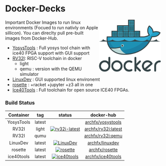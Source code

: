 # Docker-Decks

<img src="https://raw.githubusercontent.com/Archfx/docker-decks/master/images/docker-logo.png" alt="docker" width="200" align="right">
Important Docker Images to run linux environments (Focued to run nativly on Apple sillicon). You can direclty pull pre-built images from Docker-Hub.

<!-- [![dockeri.co](https://dockerico.blankenship.io/image/archfx/yosystools)](https://hub.docker.com/r/archfx/yosystools) -->
* [YosysTools](https://github.com/Archfx/docker-decks/tree/master/YosysTools) : Full yosys tool chain with ice40 FPGA support with GUI support
* [RV32I](https://github.com/Archfx/docker-decks/tree/master/RV32I): RISC-V toolchain in docker
    - light 
    - qemu : version with the QEMU simulator
* [LinuxDev](https://github.com/Archfx/docker-decks/tree/master/LinuxDev) : GUI supported linux environemt
* [rosette](https://github.com/Archfx/docker-decks/tree/master/rosette) : +racket +jupyter +z3 all in one
* [Ice40Tools](https://github.com/Archfx/docker-decks/tree/master/ice40tools) : Full toolchain for open source ICE40 FPGAs.

### Build Status

| Container  |  tag |  status | docker-hub |
|:-:|:-:|:-:|:-:|
| YosysTools  | latest  |   | [archfx/yosystools](https://hub.docker.com/repository/docker/archfx/yosystools/general) |
|  RV32I      | light   | [![rv32i-latest](https://github.com/Archfx/docker-decks/actions/workflows/docker-image-rv32i.yml/badge.svg)](https://github.com/Archfx/docker-decks/actions/workflows/docker-image-rv32i.yml)  | [archfx/rv32i:latest](https://hub.docker.com/repository/docker/archfx/rv32i/general) |
|  RV32I      |  qumu   |   | [archfx/rv32i:qemu](https://hub.docker.com/repository/docker/archfx/rv32i/general)|
|  LinuxDev | latest  |  [![LinuxDev](https://github.com/Archfx/docker-decks/actions/workflows/docker-image-linuxdev.yml/badge.svg)](https://github.com/Archfx/docker-decks/actions/workflows/docker-image-linuxdev.yml) | [archfx/linuxdev](https://hub.docker.com/repository/docker/archfx/rv32i/general) |
|  rosette | latest  | [![rosette](https://github.com/Archfx/docker-decks/actions/workflows/docker-image-rosette.yml/badge.svg)](https://github.com/Archfx/docker-decks/actions/workflows/docker-image-rosette.yml)  | [archfx/rosette](https://hub.docker.com/repository/docker/archfx/rv32i/general) |
|  ice40tools | latest  | [![ice40tools](https://github.com/Archfx/docker-decks/actions/workflows/docker-image-ice40tools.yml/badge.svg)](https://github.com/Archfx/docker-decks/actions/workflows/docker-image-ice40tools.yml)  | [archfx/ice40tools](https://hub.docker.com/repository/docker/archfx/ice40tools/general) |


